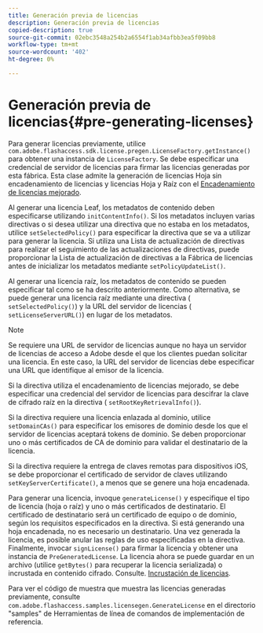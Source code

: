```yaml
---
title: Generación previa de licencias
description: Generación previa de licencias
copied-description: true
source-git-commit: 02ebc3548a254b2a6554f1ab34afbb3ea5f09bb8
workflow-type: tm+mt
source-wordcount: '402'
ht-degree: 0%

---
```


# Generación previa de licencias{#pre-generating-licenses}

Para generar licencias previamente, utilice `com.adobe.flashaccess.sdk.license.pregen.LicenseFactory.getInstance()` para obtener una instancia de `LicenseFactory`. Se debe especificar una credencial de servidor de licencias para firmar las licencias generadas por esta fábrica. Esta clase admite la generación de licencias Hoja sin encadenamiento de licencias y licencias Hoja y Raíz con el [Encadenamiento de licencias mejorado](../../aaxs-protecting-content/content-introduction/content-usage-rules/content-other-policy-options/content-enhanced-license-chaining.md).

Al generar una licencia Leaf, los metadatos de contenido deben especificarse utilizando `initContentInfo()`. Si los metadatos incluyen varias directivas o si desea utilizar una directiva que no estaba en los metadatos, utilice `setSelectedPolicy()` para especificar la directiva que se va a utilizar para generar la licencia. Si utiliza una Lista de actualización de directivas para realizar el seguimiento de las actualizaciones de directivas, puede proporcionar la Lista de actualización de directivas a la Fábrica de licencias antes de inicializar los metadatos mediante `setPolicyUpdateList()`.

Al generar una licencia raíz, los metadatos de contenido se pueden especificar tal como se ha descrito anteriormente. Como alternativa, se puede generar una licencia raíz mediante una directiva ( `setSelectedPolicy()`) y la URL del servidor de licencias ( `setLicenseServerURL()`) en lugar de los metadatos.

>[!NOTE]
>
>Se requiere una URL de servidor de licencias aunque no haya un servidor de licencias de acceso a Adobe desde el que los clientes puedan solicitar una licencia. En este caso, la URL del servidor de licencias debe especificar una URL que identifique al emisor de la licencia.

Si la directiva utiliza el encadenamiento de licencias mejorado, se debe especificar una credencial del servidor de licencias para descifrar la clave de cifrado raíz en la directiva ( `setRootKeyRetrievalInfo()`).

Si la directiva requiere una licencia enlazada al dominio, utilice `setDomainCAs()` para especificar los emisores de dominio desde los que el servidor de licencias aceptará tokens de dominio. Se deben proporcionar uno o más certificados de CA de dominio para validar el destinatario de la licencia.

Si la directiva requiere la entrega de claves remotas para dispositivos iOS, se debe proporcionar el certificado de servidor de claves utilizando `setKeyServerCertificate()`, a menos que se genere una hoja encadenada.

Para generar una licencia, invoque `generateLicense()` y especifique el tipo de licencia (hoja o raíz) y uno o más certificados de destinatario. El certificado de destinatario será un certificado de equipo o de dominio, según los requisitos especificados en la directiva. Si está generando una hoja encadenada, no es necesario un destinatario. Una vez generada la licencia, es posible anular las reglas de uso especificadas en la directiva. Finalmente, invocar `signLicense()` para firmar la licencia y obtener una instancia de `PreGeneratedLicense`. La licencia ahora se puede guardar en un archivo (utilice `getBytes()` para recuperar la licencia serializada) o incrustada en contenido cifrado. Consulte. [Incrustación de licencias](../../aaxs-protecting-content/content-pre-generating-and-embedded-licenses/content-embedding-licenses.md).

Para ver el código de muestra que muestra las licencias generadas previamente, consulte `com.adobe.flashaccess.samples.licensegen.GenerateLicense` en el directorio &quot;samples&quot; de Herramientas de línea de comandos de implementación de referencia.
